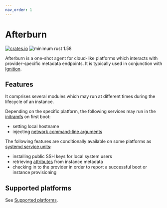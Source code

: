 ```yaml
---
nav_order: 1
---
```


# Afterburn

[![crates.io](https://img.shields.io/crates/v/afterburn.svg)](https://crates.io/crates/afterburn)
![minimum rust 1.58](https://img.shields.io/badge/rust-1.58%2B-orange.svg)

Afterburn is a one-shot agent for cloud-like platforms which interacts with provider-specific metadata endpoints.
It is typically used in conjunction with [Ignition](https://github.com/coreos/ignition).

## Features

It comprises several modules which may run at different times during the lifecycle of an instance.

Depending on the specific platform, the following services may run in the [initramfs](https://github.com/coreos/afterburn/tree/main/dracut/30afterburn) on first boot:
 * setting local hostname
 * injecting [network command-line arguments](usage/initrd-network-cmdline.md)

The following features are conditionally available on some platforms as [systemd service units](https://github.com/coreos/afterburn/tree/main/systemd):
 * installing public SSH keys for local system users
 * retrieving [attributes](usage/attributes.md) from instance metadata
 * checking in to the provider in order to report a successful boot or instance provisioning

## Supported platforms

See [Supported platforms](platforms.md).
